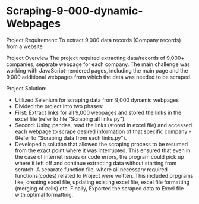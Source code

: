 # Scraping-9-000-dynamic-Webpages
Project Requirement:
To extract 9,000 data records (Company records) from a website

Project Overview
The project required extracting data/records of 9,000+ companies, seperate webpage for each company. The main challenge was working with JavaScript-rendered pages, including the main page and the 9,000 additional webpages from which the data was needed to be scraped.

Project Solution:
- Utilized Selenium for scraping data from 9,000 dynamic webpages
- Divided the project into two phases:
- First: Extract links for all 9,000 webpages and stored the links in the excel file (refer to file "Scraping all links.py"). 
- Second: Using pandas, read the links (stored in excel file) and accessed each webpage to scrape desired information of that specific company - (Refer to "Scraping data from each links.py").
- Developed a solution that allowed the scraping process to be resumed from the exact point where it was interrupted. This ensured that even in the case of internet issues or code errors, the program could pick up where it left off and continue extracting data without starting from scratch.
A separate function file, where all necessary required functions(codes) related to Project were written. This included prpgrams like, creating excel file, updating existing excel file, excel file formatting (merging of cells) etc. 
Finally, Exported the scraped data to Excel file with optimal formatting.
